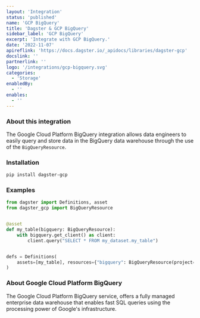 ```yaml
---
layout: 'Integration'
status: 'published'
name: 'GCP BigQuery'
title: 'Dagster & GCP BigQuery'
sidebar_label: 'GCP BigQuery'
excerpt: 'Integrate with GCP BigQuery.'
date: '2022-11-07'
apireflink: 'https://docs.dagster.io/_apidocs/libraries/dagster-gcp'
docslink: ''
partnerlink: ''
logo: '/integrations/gcp-bigquery.svg'
categories:
  - 'Storage'
enabledBy:
  - ''
enables:
  - ''
---
```


### About this integration

The Google Cloud Platform BigQuery integration allows data engineers to easily query and store data in the BigQuery data warehouse through the use of the `BigQueryResource`.

### Installation

```bash
pip install dagster-gcp
```

### Examples

```python
from dagster import Definitions, asset
from dagster_gcp import BigQueryResource


@asset
def my_table(bigquery: BigQueryResource):
    with bigquery.get_client() as client:
        client.query("SELECT * FROM my_dataset.my_table")


defs = Definitions(
    assets=[my_table], resources={"bigquery": BigQueryResource(project="my-project")}
)
```

### About Google Cloud Platform BigQuery

The Google Cloud Platform BigQuery service, offers a fully managed enterprise data warehouse that enables fast SQL queries using the processing power of Google's infrastructure.
